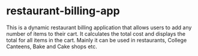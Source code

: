 # restaurant-billing-app
This is a dynamic restaurant billing application that allows users to add any number of items to their cart. It calculates the total cost and displays the total for all items in the cart. Mainly it can be used in restaurants, College Canteens, Bake and Cake shops etc.

